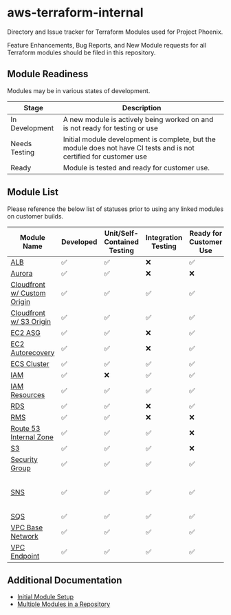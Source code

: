 # aws-terraform-internal

Directory and Issue tracker for Terraform Modules used for Project Phoenix.

Feature Enhancements, Bug Reports, and New Module requests for all Terraform modules should be filed in this repository.

## Module Readiness

Modules may be in various states of development.

| Stage | Description |
| --------------------- | ------------- |
| In Development | A new module is actively being worked on and is not ready for testing or use |
| Needs Testing | Initial module development is complete, but the module does not have CI tests and is not certified for customer use |
| Ready | Module is tested and ready for customer use. |


## Module List

Please reference the below list of statuses prior to using any linked modules on customer builds.

| Module Name  | Developed | Unit/Self-Contained Testing | Integration Testing | Ready for Customer Use | Notes |
| --------------------- | ------------- |-|-|-|-|
| [ALB](https://github.com/rackspace-infrastructure-automation/aws-terraform-alb) | :white_check_mark: | :white_check_mark: | :x: | :white_check_mark:  | v0.0.2 |
| [Aurora](https://github.com/rackspace-infrastructure-automation/aws-terraform-aurora) | :white_check_mark: |  :white_check_mark: | :x: | :x:  | n/a |
| [Cloudfront w/ Custom Origin](https://github.com/rackspace-infrastructure-automation/aws-terraform-cloudfront_custom_origin) | :white_check_mark: |  :white_check_mark: | :white_check_mark: | :white_check_mark:  | v0.0.1 |
| [Cloudfront w/ S3 Origin](https://github.com/rackspace-infrastructure-automation/aws-terraform-cloudfront_s3_origin) | :white_check_mark: |  :white_check_mark: | :white_check_mark: | :white_check_mark:  | v0.0.1 |
| [EC2 ASG](https://github.com/rackspace-infrastructure-automation/aws-terraform-ec2_asg) | :white_check_mark: | :white_check_mark: | :x: | :white_check_mark:  | v0.0.1 |
| [EC2 Autorecovery](https://github.com/rackspace-infrastructure-automation/aws-terraform-ec2_autorecovery) | :white_check_mark: | :white_check_mark: | :x: | :white_check_mark:  | v0.0.2 |
| [ECS Cluster](https://github.com/rackspace-infrastructure-automation/aws-terraform-ecs_cluster) | :white_check_mark: | :white_check_mark: | :white_check_mark: | :white_check_mark:  | v0.0.1 |
| [IAM](https://github.com/rackspace-infrastructure-automation/aws-terraform-iam) | :white_check_mark: | :x: | :white_check_mark: | :white_check_mark:  | v1.0.0 |
| [IAM Resources](https://github.com/rackspace-infrastructure-automation/aws-terraform-iam_resources) | :white_check_mark: | :white_check_mark: | :white_check_mark: | :white_check_mark:  | v0.0.1 |
| [RDS](https://github.com/rackspace-infrastructure-automation/aws-terraform-rds) | :white_check_mark: | :white_check_mark: | :x: | :white_check_mark: | v0.0.2 |
| [RMS](https://github.com/rackspace-infrastructure-automation/aws-terraform-rms) | :white_check_mark: | :white_check_mark: | :x: | :x:  | n/a |
| [Route 53 Internal Zone](https://github.com/rackspace-infrastructure-automation/aws-terraform-route53_internal_zone) | :white_check_mark: | :white_check_mark: | :white_check_mark: | :x:  | v.0.0.1 |
| [S3](https://github.com/rackspace-infrastructure-automation/aws-terraform-s3) | :white_check_mark: | :white_check_mark: | :white_check_mark: | :x: | n/a |
| [Security Group](https://github.com/rackspace-infrastructure-automation/aws-terraform-security_group) | :white_check_mark: | :white_check_mark: | :white_check_mark: | :white_check_mark: | v0.0.3 |
| [SNS](https://github.com/rackspace-infrastructure-automation/aws-terraform-sns) | :white_check_mark: | :white_check_mark: | :white_check_mark: | :white_check_mark: | v0.0.1<br>No Email Subscriptions (HC Issue) |
| [SQS](https://github.com/rackspace-infrastructure-automation/aws-terraform-sqs) | :white_check_mark: | :white_check_mark: | :white_check_mark: | :white_check_mark: | v0.0.1 |
| [VPC Base Network](https://github.com/rackspace-infrastructure-automation/aws-terraform-vpc_basenetwork) | :white_check_mark: | :white_check_mark: | :white_check_mark: | :white_check_mark: | v0.0.1 |
| [VPC Endpoint](https://github.com/rackspace-infrastructure-automation/aws-terraform-vpc_endpoint) | :white_check_mark: | :white_check_mark: | :white_check_mark: | :white_check_mark: | n/a |

## Additional Documentation
- [Initial Module Setup](docs/module_setup.md)
- [Multiple Modules in a Repository](docs/multiple_modules.md)

